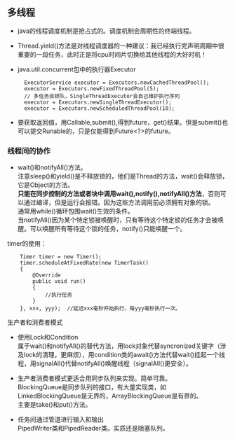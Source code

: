## 多线程

- java的线程调度机制是抢占式的。调度机制会周期性的终端线程。

- Thread.yield()方法是对线程调度器的一种建议：我已经执行完声明周期中很重要的一段任务，此时正是将cpu时间片切换给其他线程的大好时机！

- java.util.concurrent包中的执行器Executor 
 
		ExecutorService executor = Executors.newCachedThreadPool();
        executor = Executors.newFixedThreadPool(5);
		// 多任务会排队，SingleThreadExecutor会自己维护执行序列
        executor = Executors.newSingleThreadExecutor();
        executor = Executors.newScheduledThreadPool(10);

- 要获取返回值，用Callable<T>,submit(),得到future，get()结果。但是submit()也可以提交Runable的，只是仅能得到Future<?>的future。

### 线程间的协作

- wait()和notifyAll()方法。  
注意sleep()和yield()是不释放锁的，他们是Thread的方法，wait()会释放锁，它是Object的方法。  
**只能在同步控制的方法或者块中调用wait(),notify(),notifyAll()方法**，否则可以通过编译，但是运行会报错。因为这些方法调用前必须拥有对象的锁。  
通常用while()循环包围wait()生效的条件。  
当notifyAll()因为某个特定锁被唤醒时，只有等待这个特定锁的任务才会被唤醒。可以唤醒所有等待这个锁的任务，notify()只能唤醒一个。  

timer的使用：

		Timer timer = new Timer();
        timer.scheduleAtFixedRate(new TimerTask()
        {
            @Override
            public void run()
            {
                //执行任务
            }
        }, xxx, yyy);  //延迟xxx毫秒开始执行，每yyy毫秒执行一次。


生产者和消费者模式

- 使用Lock和Condition  
属于wait()和notifyAll()的替代方法，用lock对象代替syncronized关键字（涉及lock的清理，更麻烦），用condition类的await()方法代替wait()挂起一个线程，用signalAll()代替notifyAll()唤醒线程（signalAll()更安全）。

- 生产者消费者模式更适合用同步队列来实现。简单可靠。  
BlockingQueue是同步队列的接口，有大量实现类，如LinkedBlockingQueue是无界的，ArrayBlockingQueue是有界的。  
主要是take()和put()方法。

- 任务间通过管道进行输入和输出  
PipedWriter类和PipedReader类。实质还是阻塞队列。
